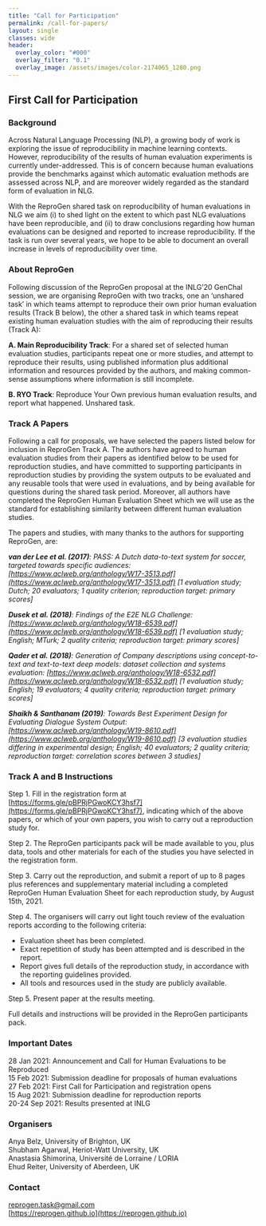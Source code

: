 ```yaml
---
title: "Call for Participation"
permalink: /call-for-papers/
layout: single
classes: wide
header:
  overlay_color: "#000"
  overlay_filter: "0.1"
  overlay_image: /assets/images/color-2174065_1280.png
---
```


## First Call for Participation

### Background

Across Natural Language Processing (NLP), a growing body of work is exploring the issue of reproducibility in machine learning contexts. However, reproducibility of the results of human evaluation experiments is currently under-addressed. This is of concern because human evaluations provide the benchmarks against which automatic evaluation methods are assessed across NLP, and are moreover widely regarded as the standard form of evaluation in NLG. 

With the ReproGen shared task on reproducibility of human evaluations in NLG we aim (i) to shed light on the extent to which past NLG evaluations have been reproducible, and (ii) to draw conclusions regarding how human evaluations can be designed and reported to increase reproducibility. If the task is run over several years, we hope to be able to document an overall increase in levels of reproducibility over time.

### About ReproGen

Following discussion of the ReproGen proposal at the INLG’20 GenChal session, we are organising ReproGen with two tracks, one an ‘unshared task’ in which teams attempt to reproduce their own prior human evaluation results (Track B below), the other a shared task in which teams repeat existing human evaluation studies with the aim of reproducing their results (Track A):

**A. Main Reproducibility Track**: For a shared set of selected human evaluation studies, participants repeat one or more studies, and attempt to reproduce their results, using published information plus additional information and resources provided by the authors, and making common-sense assumptions where information is still incomplete.

**B. RYO Track**: Reproduce Your Own previous human evaluation results, and report what happened. Unshared task. 

### Track A Papers

Following a call for proposals, we have selected the papers listed below for inclusion in ReproGen Track A. The authors have agreed to human evaluation studies from their papers as identified below to be used for reproduction studies, and have committed to supporting participants in reproduction studies by providing the system outputs to be evaluated and any reusable tools that were used in evaluations, and by being available for questions during the shared task period. Moreover, all authors have completed the ReproGen Human Evaluation Sheet which we will use as the standard for establishing similarity between different human evaluation studies.

The papers and studies, with many thanks to the authors for supporting ReproGen, are:

<i><b>van der Lee et al. (2017)</b>: PASS: A Dutch data-to-text system for soccer, targeted towards specific audiences: [https://www.aclweb.org/anthology/W17-3513.pdf](https://www.aclweb.org/anthology/W17-3513.pdf) [1 evaluation study; Dutch; 20 evaluators; 1 quality criterion; reproduction target: primary scores]</i>

<i><b>Dusek et al. (2018)</b>: Findings of the E2E NLG Challenge: [https://www.aclweb.org/anthology/W18-6539.pdf](https://www.aclweb.org/anthology/W18-6539.pdf) [1 evaluation study; English; MTurk; 2 quality criteria; reproduction target: primary scores]</i>

<i><b>Qader et al. (2018)</b>: Generation of Company descriptions using concept-to-text and text-to-text deep models: dataset collection and systems evaluation: [https://www.aclweb.org/anthology/W18-6532.pdf](https://www.aclweb.org/anthology/W18-6532.pdf) [1 evaluation study; English; 19 evaluators; 4 quality criteria; reproduction target: primary scores]</i>

<i><b>Shaikh & Santhanam (2019)</b>: Towards Best Experiment Design for Evaluating Dialogue System Output: [https://www.aclweb.org/anthology/W19-8610.pdf](https://www.aclweb.org/anthology/W19-8610.pdf) [3 evaluation studies differing in experimental design; English; 40 evaluators; 2 quality criteria; reproduction target: correlation scores between 3 studies]</i>

### Track A and B Instructions

Step 1. Fill in the registration form at [https://forms.gle/pBPRjPGwoKCY3hsf7](https://forms.gle/pBPRjPGwoKCY3hsf7), indicating which of the above papers, or which of your own papers, you wish to carry out a reproduction study for.

Step 2. The ReproGen participants pack will be made available to you, plus data, tools and other materials for each of the studies you have selected in the registration form.

Step 3. Carry out the reproduction, and submit a report of up to 8 pages plus references and supplementary material including a completed ReproGen Human Evaluation Sheet for each reproduction study, by August 15th, 2021.

Step 4. The organisers will carry out light touch review of the evaluation reports according to the following criteria:
* Evaluation sheet has been completed.
* Exact repetition of study has been attempted and is described in the report.
* Report gives full details of the reproduction study, in accordance with the reporting guidelines provided.
* All tools and resources used in the study are publicly available.

Step 5. Present paper at the results meeting.

Full details and instructions will be provided in the ReproGen participants pack.

### Important Dates

28 Jan 2021: Announcement and Call for Human Evaluations to be Reproduced\
15 Feb 2021: Submission deadline for proposals of human evaluations\
27 Feb 2021: First Call for Participation and registration opens\
15 Aug 2021: Submission deadline for reproduction reports\
20-24 Sep 2021: Results presented at INLG

### Organisers

Anya Belz, University of Brighton, UK\
Shubham Agarwal, Heriot-Watt University, UK\
Anastasia Shimorina, Université de Lorraine / LORIA\
Ehud Reiter, University of Aberdeen, UK

### Contact

<reprogen.task@gmail.com>\
[https://reprogen.github.io](https://reprogen.github.io)
